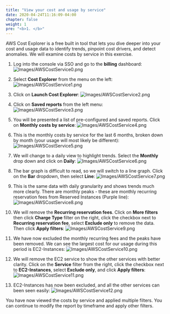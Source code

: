 ```yaml
---
title: "View your cost and usage by service"
date: 2020-04-24T11:16:09-04:00
chapter: false
weight: 1
pre: "<b>1. </b>"
---
```


AWS Cost Explorer is a free built in tool that lets you dive deeper into your cost and usage data to identify trends, pinpoint cost drivers, and detect anomalies. We will examine costs by service in this exercise.

1. Log into the console via SSO and go to the **billing** dashboard:
![Images/AWSCostService0.png](/Cost/100_5_Cost_Visualization/Images/AWSCostService0.png)

2. Select **Cost Explorer** from the menu on the left:
![Images/AWSCostService1.png](/Cost/100_5_Cost_Visualization/Images/AWSCostService1.png)

3. Click on **Launch Cost Explorer**:
![Images/AWSCostService2.png](/Cost/100_5_Cost_Visualization/Images/AWSCostService2.png)

4. Click on **Saved reports** from the left menu:
![Images/AWSCostService3.png](/Cost/100_5_Cost_Visualization/Images/AWSCostService3.png)

5. You will be presented a list of pre-configured and saved reports. Click on **Monthly costs by service**:
![Images/AWSCostService4.png](/Cost/100_5_Cost_Visualization/Images/AWSCostService4.png)

6. This is the monthly costs by service for the last 6 months, broken down by month (your usage will most likely be different):
![Images/AWSCostService5.png](/Cost/100_5_Cost_Visualization/Images/AWSCostService5.png)

7. We will change to a daily view to highlight trends. Select the **Monthly** drop down and click on **Daily**:
![Images/AWSCostService6.png](/Cost/100_5_Cost_Visualization/Images/AWSCostService6.png)

8. The bar graph is difficult to read, so we will switch to a line graph. Click on the **Bar** dropdown, then select **Line**:
![Images/AWSCostService7.png](/Cost/100_5_Cost_Visualization/Images/AWSCostService7.png)

9. This is the same data with daily granularity and shows trends much more clearly. There are monthly peaks - these are monthly recurring reservation fees from Reserved Instances (Purple line):
![Images/AWSCostService8.png](/Cost/100_5_Cost_Visualization/Images/AWSCostService8.png)

10. We will remove the **Recurring reservation fees**. Click on **More filters** then click **Charge Type** filter on the right, click the checkbox next to **Recurring reservation fee**, select **Exclude only** to remove the data. Then click **Apply filters**:
![Images/AWSCostService9.png](/Cost/100_5_Cost_Visualization/Images/AWSCostService9.png)

11. We have now excluded the monthly recurring fees and the peaks have been removed. We can see the largest cost for our usage during this period is EC2-Instances:
![Images/AWSCostService10.png](/Cost/100_5_Cost_Visualization/Images/AWSCostService10.png)

12. We will remove the EC2 service to show the other services with better clarity. Click on the **Service** filter from the right, click the checkbox next to **EC2-Instances**, select **Exclude only**, and click **Apply filters**:
![Images/AWSCostService11.png](/Cost/100_5_Cost_Visualization/Images/AWSCostService11.png)

13. EC2-Instances has now been excluded, and all the other services can been seen easily:
![Images/AWSCostService12.png](/Cost/100_5_Cost_Visualization/Images/AWSCostService12.png)


You have now viewed the costs by service and applied multiple filters. You can continue to modify the report by timeframe and apply other filters.
